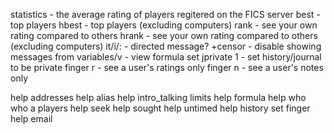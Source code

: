 statistics      - the average rating of players regitered on the FICS server
best            - top players
hbest           - top players (excluding computers)
rank            - see your own rating compared to others
hrank           - see your own rating compared to others (excluding computers)
it/i/:          - directed message?
+censor <name>  - disable showing messages from <name>
variables/v     - view formula
set jprivate 1  - set history/journal to be private
finger <name> r - see a user's ratings only
finger <name> n - see a user's notes only


help addresses
help alias
help intro_talking
limits
help formula
help who
who a
players
help seek
help sought
help untimed
help history
set
finger
help email

